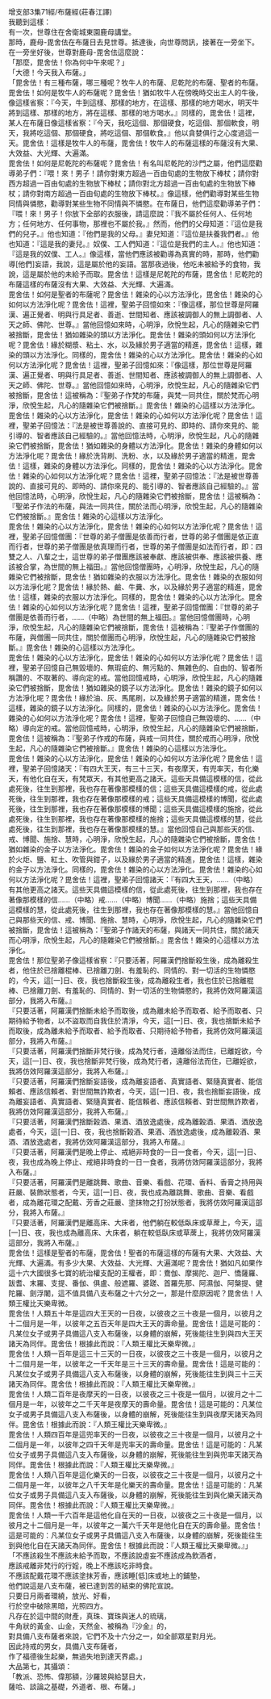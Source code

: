 增支部3集71經/布薩經(莊春江譯)  
我聽到這樣：  
有一次，世尊住在舍衛城東園鹿母講堂。  
那時，鹿母-毘舍佉在布薩日去見世尊。抵達後，向世尊問訊，接著在一旁坐下。在一旁坐好後，世尊對鹿母-毘舍佉這麼說：  
「那麼，毘舍佉！你為何中午來呢？」  
「大德！今天我入布薩。」  
「毘舍佉！有三種布薩，哪三種呢？牧牛人的布薩、尼乾陀的布薩、聖者的布薩。  
毘舍佉！如何是牧牛人的布薩呢？毘舍佉！猶如牧牛人在傍晚時交出主人的牛後，像這樣省察：『今天，牛到這樣、那樣的地方，在這樣、那樣的地方喝水，明天牛將到這樣、那樣的地方，將在這樣、那樣的地方喝水。』同樣的，毘舍佉！這裡，某人在布薩日像這樣省察：『今天，我吃這個、那個硬食，吃這個、那個軟食，明天，我將吃這個、那個硬食，將吃這個、那個軟食。』他以貪婪俱行之心度過這一天。毘舍佉！這樣是牧牛人的布薩，毘舍佉！牧牛人的布薩這樣的布薩沒有大果、大效益、大光輝、大遍滿。  
毘舍佉！如何是尼乾陀的布薩呢？毘舍佉！有名叫尼乾陀的沙門之屬，他們這麼勸導弟子們：『喂！來！男子！請你對東方超過一百由旬處的生物放下棒杖；請你對西方超過一百由旬處的生物放下棒杖；請你對北方超過一百由旬處的生物放下棒杖；請你對南方超過一百由旬處的生物放下棒杖。』像這樣，他們勸導對某些生物同情與憐愍，勸導對某些生物不同情與不憐愍。在布薩日，他們這麼勸導弟子們：『喂！來！男子！你放下全部的衣服後，請這麼說：『我不屬於任何人、任何地方；任何地方、任何事物，那裡也不屬於我。』然而，他們的父母知道：『這位是我們的兒子。』他也知道：『他們是我的父母。』妻兒知道：『這位是扶養我們者。』他也知道：『這是我的妻兒。』奴僕、工人們知道：『這位是我們的主人。』他也知道：『這是我的奴僕、工人。』像這樣，當他們應該被勸導為真實的時，那時，他們勸導[他們]妄語，我說，這是屬於他的妄語。當那夜過後，他吃未被給予的食物，我說，這是屬於他的未給予而取。毘舍佉！這樣是尼乾陀的布薩，毘舍佉！尼乾陀的布薩這樣的布薩沒有大果、大效益、大光輝、大遍滿。  
毘舍佉！如何是聖者的布薩呢？毘舍佉！雜染的心以方法淨化，毘舍佉！雜染的心如何以方法淨化呢？毘舍佉！這裡，聖弟子回憶如來：『像這樣，那位世尊是阿羅漢、遍正覺者、明與行具足者、善逝、世間知者、應該被調御人的無上調御者、人天之師、佛陀、世尊。』當他回憶如來時，心明淨，欣悅生起，凡心的隨雜染它們被捨斷，毘舍佉！猶如雜染的頭以方法淨化。毘舍佉！雜染的頭如何以方法淨化呢？毘舍佉！緣於糊漿、粘土、水，以及緣於男子適當的精進，毘舍佉！這樣，雜染的頭以方法淨化。同樣的，毘舍佉！雜染的心以方法淨化。毘舍佉！雜染的心如何以方法淨化呢？毘舍佉！這裡，聖弟子回憶如來：『像這樣，那位世尊是阿羅漢、遍正覺者、明與行具足者、善逝、世間知者、應該被調御人的無上調御者、人天之師、佛陀、世尊。』當他回憶如來時，心明淨，欣悅生起，凡心的隨雜染它們被捨斷，毘舍佉！這被稱為：『聖弟子作梵的布薩，與梵一同共住，關於梵而心明淨，欣悅生起，凡心的隨雜染它們被捨斷。』毘舍佉！雜染的心這樣以方法淨化。  
毘舍佉！雜染的心以方法淨化，毘舍佉！雜染的心如何以方法淨化呢？毘舍佉！這裡，聖弟子回憶法：『法是被世尊善說的、直接可見的、即時的、請你來見的、能引導的、智者應該自己經驗的。』當他回憶法時，心明淨，欣悅生起，凡心的隨雜染它們被捨斷，毘舍佉！猶如雜染的身體以方法淨化。毘舍佉！雜染的身體如何以方法淨化呢？毘舍佉！緣於洗背刷、洗粉、水，以及緣於男子適當的精進，毘舍佉！這樣，雜染的身體以方法淨化。同樣的，毘舍佉！雜染的心以方法淨化。毘舍佉！雜染的心如何以方法淨化呢？毘舍佉！這裡，聖弟子回憶法：『法是被世尊善說的、直接可見的、即時的、請你來見的、能引導的、智者應該自己經驗的。』當他回憶法時，心明淨，欣悅生起，凡心的隨雜染它們被捨斷，毘舍佉！這被稱為：『聖弟子作法的布薩，與法一同共住，關於法而心明淨，欣悅生起，凡心的隨雜染它們被捨斷。』毘舍佉！雜染的心這樣以方法淨化。  
毘舍佉！雜染的心以方法淨化，毘舍佉！雜染的心如何以方法淨化呢？毘舍佉！這裡，聖弟子回憶僧團：『世尊的弟子僧團是依善而行者，世尊的弟子僧團是依正直而行者，世尊的弟子僧團是依真理而行者，世尊的弟子僧團是如法而行者，即：四雙之人、八輩之士，這世尊的弟子僧團應該被奉獻、應該被供奉、應該被供養、應該被合掌，為世間的無上福田。』當他回憶僧團時，心明淨，欣悅生起，凡心的隨雜染它們被捨斷，毘舍佉！猶如雜染的衣服以方法淨化。毘舍佉！雜染的衣服如何以方法淨化呢？毘舍佉！緣於熱、鹼、牛糞、水，以及緣於男子適當的精進，毘舍佉！這樣，雜染的衣服以方法淨化。同樣的，毘舍佉！雜染的心以方法淨化。毘舍佉！雜染的心如何以方法淨化呢？毘舍佉！這裡，聖弟子回憶僧團：『世尊的弟子僧團是依善而行者，……（中略）為世間的無上福田。』當他回憶僧團時，心明淨，欣悅生起，凡心的隨雜染它們被捨斷，毘舍佉！這被稱為：『聖弟子作僧團的布薩，與僧團一同共住，關於僧團而心明淨，欣悅生起，凡心的隨雜染它們被捨斷。』毘舍佉！雜染的心這樣以方法淨化。  
毘舍佉！雜染的心以方法淨化，毘舍佉！雜染的心如何以方法淨化呢？毘舍佉！這裡，聖弟子回憶自己無毀壞的、無瑕疵的、無污點的、無雜色的、自由的、智者所稱讚的、不取著的、導向定的戒。當他回憶戒時，心明淨，欣悅生起，凡心的隨雜染它們被捨斷，毘舍佉！猶如雜染的鏡子以方法淨化。毘舍佉！雜染的鏡子如何以方法淨化呢？毘舍佉！緣於油、灰、馬尾刷，以及緣於男子適當的精進，毘舍佉！這樣，雜染的鏡子以方法淨化。同樣的，毘舍佉！雜染的心以方法淨化。毘舍佉！雜染的心如何以方法淨化呢？毘舍佉！這裡，聖弟子回憶自己無毀壞的、……（中略）導向定的戒。當他回憶戒時，心明淨，欣悅生起，凡心的隨雜染它們被捨斷，毘舍佉！這被稱為：『聖弟子作戒的布薩，與戒一同共住，關於戒而心明淨，欣悅生起，凡心的隨雜染它們被捨斷。』毘舍佉！雜染的心這樣以方法淨化。  
毘舍佉！雜染的心以方法淨化，毘舍佉！雜染的心如何以方法淨化呢？毘舍佉！這裡，聖弟子回憶諸天：『有四大王天，有三十三天，有夜摩天，有兜率天，有化樂天，有他化自在天，有梵眾天，有其他更高之諸天。這些天具備這模樣的信，從此處死後，往生到那裡，我也存在著像那模樣的信；這些天具備這模樣的戒，從此處死後，往生到那裡，我也存在著像那模樣的戒；這些天具備這模樣的博聞，從此處死後，往生到那裡，我也存在著像那模樣的博聞；這些天具備這模樣的施捨，從此處死後，往生到那裡，我也存在著像那模樣的施捨；這些天具備這模樣的慧，從此處死後，往生到那裡，我也存在著像那模樣的慧。』當他回憶自己與那些天的信、戒、博聞、施捨、慧時，心明淨，欣悅生起，凡心的隨雜染它們被捨斷，毘舍佉！猶如雜染的金子以方法淨化。毘舍佉！雜染的金子如何以方法淨化呢？毘舍佉！緣於火炬、鹽、紅土、吹管與鉗子，以及緣於男子適當的精進，毘舍佉！這樣，雜染的金子以方法淨化。同樣的，毘舍佉！雜染的心以方法淨化。毘舍佉！雜染的心如何以方法淨化呢？毘舍佉！這裡，聖弟子回憶諸天：『有四大王天，……（中略）有其他更高之諸天。這些天具備這模樣的信，從此處死後，往生到那裡，我也存在著像那模樣的信……（中略）戒……（中略）博聞……（中略）施捨；這些天具備這模樣的慧，從此處死後，往生到那裡，我也存在著像那模樣的慧。』當他回憶自己與那些天的信、戒、博聞、施捨、慧時，心明淨，欣悅生起，凡心的隨雜染它們被捨斷，毘舍佉！這被稱為：『聖弟子作諸天的布薩，與諸天一同共住，關於諸天而心明淨，欣悅生起，凡心的隨雜染它們被捨斷。』毘舍佉！雜染的心這樣以方法淨化。  
毘舍佉！那位聖弟子像這樣省察：『只要活著，阿羅漢們捨斷殺生後，成為離殺生者，他住於已捨離棍棒、已捨離刀劍、有羞恥的、同情的、對一切活的生物憐愍的，今天，這[一]日、夜，我也捨斷殺生後，成為離殺生者，我也住於已捨離棍棒、已捨離刀劍、有羞恥的、同情的、對一切活的生物憐愍的，我將仿效阿羅漢這部分，我將入布薩。』  
『只要活著，阿羅漢們捨斷未給予而取後，成為離未給予而取者、給予而取者、只期待給予物者，以不盜取而自我住於清淨，今天，這[一]日、夜，我也捨斷未給予而取後，成為離未給予而取者、給予而取者、只期待給予物者，我將仿效阿羅漢這部分，我將入布薩。』  
『只要活著，阿羅漢們捨斷非梵行後，成為梵行者，遠離俗法而住，已離婬欲，今天，這[一]日、夜，我也捨斷非梵行後，成為梵行者，遠離俗法而住，已離婬欲，我將仿效阿羅漢這部分，我將入布薩。』  
『只要活著，阿羅漢們捨斷妄語後，成為離妄語者、真實語者、緊隨真實者、能信賴者、應該信賴者、對世間無詐欺者，今天，這[一]日、夜，我也捨斷妄語後，成為離妄語者、真實語者、緊隨真實者、能信賴者、應該信賴者、對世間無詐欺者，我將仿效阿羅漢這部分，我將入布薩。』  
『只要活著，阿羅漢們捨斷榖酒、果酒、酒放逸處後，成為離榖酒、果酒、酒放逸處者，今天，這[一]日、夜，我也捨斷榖酒、果酒、酒放逸處後，成為離榖酒、果酒、酒放逸處者，我將仿效阿羅漢這部分，我將入布薩。』  
『只要活著，阿羅漢們是晚上停止、戒絕非時食的一日一食者，今天，這[一]日、夜，我也成為晚上停止、戒絕非時食的一日一食者，我將仿效阿羅漢這部分，我將入布薩。』  
『只要活著，阿羅漢們是離跳舞、歌曲、音樂、看戲、花環、香料、香膏之持用與莊嚴、裝飾狀態者，今天，這[一]日、夜，我也成為離跳舞、歌曲、音樂、看戲者，成為離花環之配戴、芳香之莊嚴、塗抹物之打扮狀態者，我將仿效阿羅漢這部分，我將入布薩。』  
『只要活著，阿羅漢們是離高床、大床者，他們躺在較低臥床或草蓆上，今天，這[一]日、夜，我也成為離高床、大床者，躺在較低臥床或草蓆上，我將仿效阿羅漢這部分，我將入布薩。』  
毘舍佉！這樣是聖者的布薩，毘舍佉！聖者的布薩這樣的布薩有大果、大效益、大光輝、大遍滿。有多少大果、大效益、大光輝、大遍滿呢？毘舍佉！猶如凡如果作這十六大國很多七寶的統治權支配的王權者，即：鴦伽、摩揭陀、迦尸、憍薩羅、跋耆、末羅、支提、番伽、俱盧、般遮羅、婆蹉、首羅先那、阿濕伽、阿槃提、健陀羅、劍浮闍，這不值具備八支布薩之十六分之一，那是什麼原因呢？毘舍佉！人類王權比天樂卑微。  
毘舍佉！人類五十年是這四大王天的一日夜，以彼夜之三十夜是一個月，以彼月之十二個月是一年，以彼年之五百天年是四大王天的壽命量。毘舍佉！這是可能的：凡某位女子或男子具備這八支入布薩後，以身體的崩解，死後能往生到與四大王天諸天為同伴。毘舍佉！根據此而說：『人類王權比天樂卑微。』  
毘舍佉！人類一百年是這三十三天的一日夜，以彼夜之三十夜是一個月，以彼月之十二個月是一年，以彼年之一千天年是三十三天的壽命量。毘舍佉！這是可能的：凡某位女子或男子具備這八支入布薩後，以身體的崩解，死後能往生到與三十三天諸天為同伴。毘舍佉！根據此而說：『人類王權比天樂卑微。』  
毘舍佉！人類二百年是夜摩天的一日夜，以彼夜之三十夜是一個月，以彼月之十二個月是一年，以彼年之二千天年是夜摩天的壽命量。毘舍佉！這是可能的：凡某位女子或男子具備這八支入布薩後，以身體的崩解，死後能往生到與夜摩天諸天為同伴。毘舍佉！根據此而說：『人類王權比天樂卑微。』  
毘舍佉！人類四百年是這兜率天的一日夜，以彼夜之三十夜是一個月，以彼月之十二個月是一年，以彼年之四千天年是兜率天的壽命量。毘舍佉！這是可能的：凡某位女子或男子具備這八支入布薩後，以身體的崩解，死後能往生到與兜率天諸天為同伴。毘舍佉！根據此而說：『人類王權比天樂卑微。』  
毘舍佉！人類八百年是這化樂天的一日夜，以彼夜之三十夜是一個月，以彼月之十二個月是一年，以彼年之八千天年是化樂天的壽命量。毘舍佉！這是可能的：凡某位女子或男子具備這八支入布薩後，以身體的崩解，死後能往生到與化樂天諸天為同伴。毘舍佉！根據此而說：『人類王權比天樂卑微。』  
毘舍佉！人類一千六百年是這他化自在天的一日夜，以彼夜之三十夜是一個月，以彼月之十二個月是一年，以彼年之一萬六千天年是他化自在天的壽命量。毘舍佉！這是可能的：凡某位女子或男子具備這八支入布薩後，以身體的崩解，死後能往生到與他化自在天諸天為同伴。毘舍佉！根據此而說：『人類王權比天樂卑微。』」  
「不應該殺生不應該未給予而取，不應該說虛妄不應該成為飲酒者，  
應該戒離非梵行的行婬，晚上不應該吃非時食。  
不應該配戴花環不應該塗抹芳香，應該睡[低]床或地上的鋪墊，  
他們說這是八支布薩，被已達到苦的結束的佛陀宣說。  
只要日月兩者環繞，放光、好看，  
行於空中破除黑暗，光照四方。  
凡存在於這中間的財產，真珠、寶珠與迷人的琉璃，  
牛角狀的黃金、山金，天然金、被稱為『沙金』的，  
對具備八支布薩者來說，它們不及十六分之一，如全部眾星對月光。  
因此持戒的男女，具備八支布薩者，  
作了福德後生起樂，無過失地到達天界處。」  
大品第七，其攝頌：  
「教派、恐怖、偉那額，沙羅玻與給瑟目大，  
薩哈、談論之基礎，外道者、根、布薩。」  
  
  
